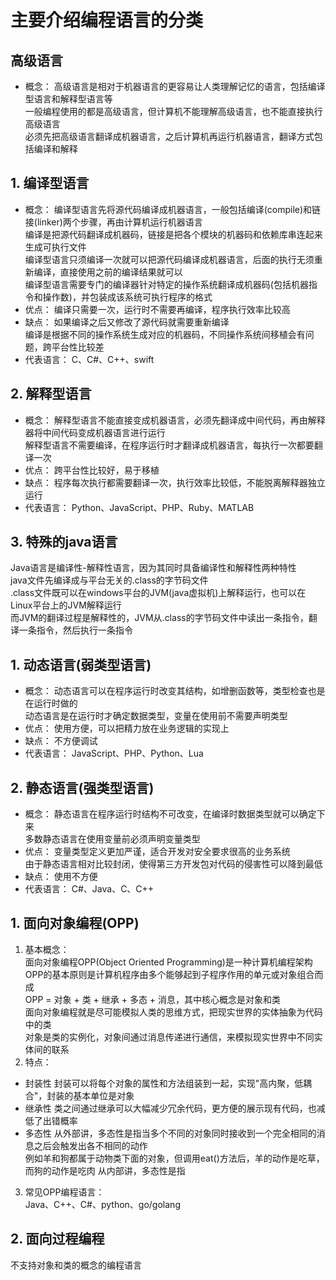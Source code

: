 # 主要介绍编程语言的分类


## 高级语言
* 概念：
高级语言是相对于机器语言的更容易让人类理解记忆的语言，包括编译型语言和解释型语言等  
一般编程使用的都是高级语言，但计算机不能理解高级语言，也不能直接执行高级语言  
必须先把高级语言翻译成机器语言，之后计算机再运行机器语言，翻译方式包括编译和解释  


## 1. 编译型语言
* 概念：
编译型语言先将源代码编译成机器语言，一般包括编译(compile)和链接(linker)两个步骤，再由计算机运行机器语言  
编译是把源代码翻译成机器码，链接是把各个模块的机器码和依赖库串连起来生成可执行文件  
编译型语言只须编译一次就可以把源代码编译成机器语言，后面的执行无须重新编译，直接使用之前的编译结果就可以  
编译型语言需要专门的编译器针对特定的操作系统翻译成机器码(包括机器指令和操作数)，并包装成该系统可执行程序的格式  
* 优点：
编译只需要一次，运行时不需要再编译，程序执行效率比较高  
* 缺点：
如果编译之后又修改了源代码就需要重新编译  
编译是根据不同的操作系统生成对应的机器码，不同操作系统间移植会有问题，跨平台性比较差  
* 代表语言：
C、C#、C++、swift  


## 2. 解释型语言
* 概念：
解释型语言不能直接变成机器语言，必须先翻译成中间代码，再由解释器将中间代码变成机器语言进行运行  
解释型语言不需要编译，在程序运行时才翻译成机器语言，每执行一次都要翻译一次  
* 优点：
跨平台性比较好，易于移植  
* 缺点：
程序每次执行都需要翻译一次，执行效率比较低，不能脱离解释器独立运行  
* 代表语言：
Python、JavaScript、PHP、Ruby、MATLAB  


## 3. 特殊的java语言
Java语言是编译性-解释性语言，因为其同时具备编译性和解释性两种特性  
java文件先编译成与平台无关的.class的字节码文件  
.class文件既可以在windows平台的JVM(java虚拟机)上解释运行，也可以在Linux平台上的JVM解释运行  
而JVM的翻译过程是解释性的，JVM从.class的字节码文件中读出一条指令，翻译一条指令，然后执行一条指令  


## 1. 动态语言(弱类型语言)
* 概念：
动态语言可以在程序运行时改变其结构，如增删函数等，类型检查也是在运行时做的  
动态语言是在运行时才确定数据类型，变量在使用前不需要声明类型  
* 优点：
使用方便，可以把精力放在业务逻辑的实现上   
* 缺点：
不方便调试  
* 代表语言：
JavaScript、PHP、Python、Lua  


## 2. 静态语言(强类型语言)
* 概念：
静态语言在程序运行时结构不可改变，在编译时数据类型就可以确定下来  
多数静态语言在使用变量前必须声明变量类型  
* 优点：
变量类型定义更加严谨，适合开发对安全要求很高的业务系统  
由于静态语言相对比较封闭，使得第三方开发包对代码的侵害性可以降到最低  
* 缺点：
使用不方便  
* 代表语言：
C#、Java、C、C++  


## 1. 面向对象编程(OPP)
1. 基本概念：  
面向对象编程OPP(Object Oriented Programming)是一种计算机编程架构  
OPP的基本原则是计算机程序由多个能够起到子程序作用的单元或对象组合而成  
OPP = 对象 + 类 + 继承 + 多态 + 消息，其中核心概念是对象和类  
面向对象编程就是尽可能模拟人类的思维方式，把现实世界的实体抽象为代码中的类  
对象是类的实例化，对象间通过消息传递进行通信，来模拟现实世界中不同实体间的联系  
2. 特点： 
* 封装性
封装可以将每个对象的属性和方法组装到一起，实现"高内聚，低耦合"，封装的基本单位是对象  
* 继承性
类之间通过继承可以大幅减少冗余代码，更方便的展示现有代码，也减低了出错概率  
* 多态性
从外部讲，多态性是指当多个不同的对象同时接收到一个完全相同的消息之后会触发出各不相同的动作  
例如羊和狗都属于动物类下面的对象，但调用eat()方法后，羊的动作是吃草，而狗的动作是吃肉
从内部讲，多态性是指
3. 常见OPP编程语言：  
Java、C++、C#、python、go/golang


## 2. 面向过程编程
不支持对象和类的概念的编程语言
